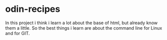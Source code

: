 # odin-recipes
In this project i think i learn a lot about the base of html, but already know them a little.
So the best things i learn are about the command line for Linux and for GIT.